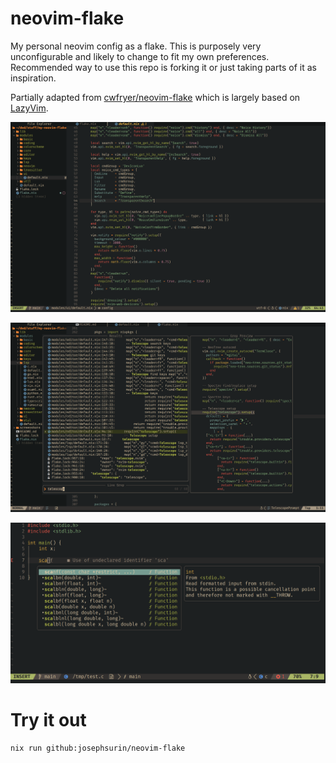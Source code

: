 # neovim-flake

My personal neovim config as a flake. This is purposely very unconfigurable and likely to change to fit my own preferences. Recommended way to use this repo is forking it or just taking parts of it as inspiration.

Partially adapted from [cwfryer/neovim-flake](https://github.com/cwfryer/neovim-flake) which is largely based on [LazyVim](https://www.lazyvim.org/).

![screenshot1.png](./screenshots/screenshot1.png)

![screenshot2.png](./screenshots/screenshot2.png)

![screenshot3.png](./screenshots/screenshot3.png)

# Try it out

```sh
nix run github:josephsurin/neovim-flake
```
